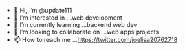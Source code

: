 - 👋 Hi, I’m @update111
- 👀 I’m interested in ...web development
- 🌱 I’m currently learning ...backend web dev
- 💞️ I’m looking to collaborate on ...web apps projects
- 📫 How to reach me ...https://twitter.com/joelisa20762718

<!---
update111/update111 is a ✨ special ✨ repository because its `README.md` (this file) appears on your GitHub profile.
You can click the Preview link to take a look at your changes.
--->
